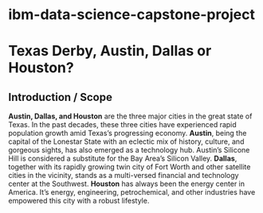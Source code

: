 # ibm-data-science-capstone-project

# Texas Derby, Austin, Dallas or Houston?
## Introduction / Scope

**Austin, Dallas, and Houston** are the three major cities in the great state of Texas. In the past decades, these three cities have experienced rapid population growth amid Texas’s progressing economy. **Austin**, being the capital of the Lonestar State with an eclectic mix of history, culture, and gorgeous sights, has also emerged as a technology hub. Austin’s Silicone Hill is considered a substitute for the Bay Area’s Silicon Valley. **Dallas**, together with its rapidly growing twin city of Fort Worth and other satellite cities in the vicinity, stands as a multi-versed financial and technology center at the Southwest. **Houston** has always been the energy center in America. It’s energy, engineering, petrochemical, and other industries have empowered this city with a robust lifestyle.

